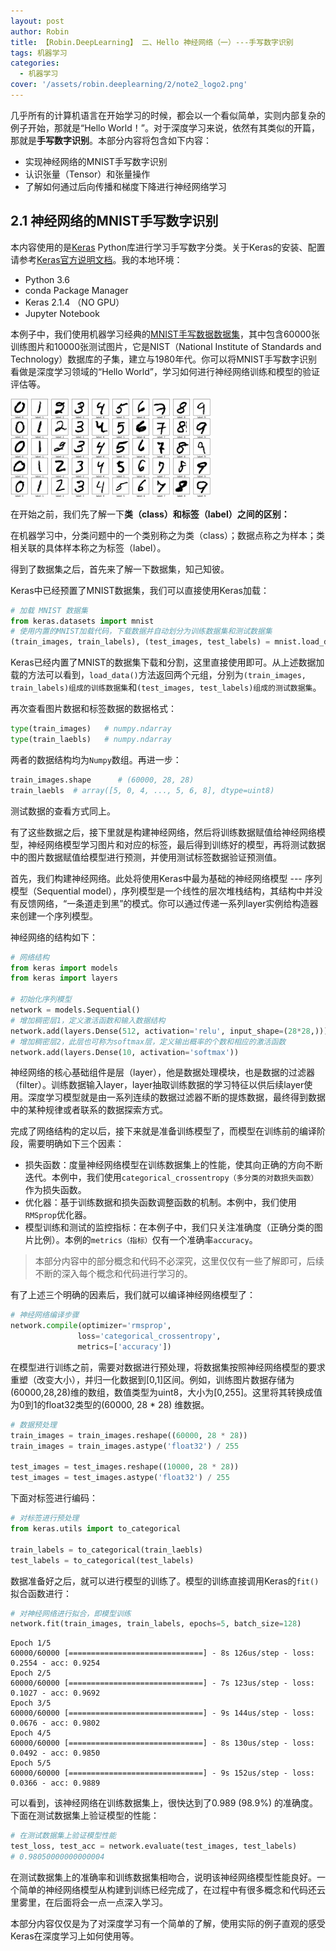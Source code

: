 ```yaml
---
layout: post
author: Robin
title: 【Robin.DeepLearning】 二、Hello 神经网络（一）---手写数字识别
tags: 机器学习
categories:
  - 机器学习
cover: '/assets/robin.deeplearning/2/note2_logo2.png'
---
```


几乎所有的计算机语言在开始学习的时候，都会以一个看似简单，实则内部复杂的例子开始，那就是“Hello World！”。对于深度学习来说，依然有其类似的开篇，那就是**手写数字识别**。本部分内容将包含如下内容：

* 实现神经网络的MNIST手写数字识别
* 认识张量（Tensor）和张量操作
* 了解如何通过后向传播和梯度下降进行神经网络学习

## 2.1 神经网络的MNIST手写数字识别

本内容使用的是[Keras](https://keras.io/) Python库进行学习手写数字分类。关于Keras的安装、配置请参考[Keras官方说明文档](https://keras.io/#installation)。我的本地环境：

* Python 3.6
* conda Package Manager 
* Keras 2.1.4 （NO GPU）
* Jupyter Notebook

本例子中，我们使用机器学习经典的[MNIST手写数据数据集](http://yann.lecun.com/exdb/mnist/)，其中包含60000张训练图片和10000张测试图片，它是NIST（National Institute of Standards and Technology）数据库的子集，建立与1980年代。你可以将MNIST手写数字识别看做是深度学习领域的“Hello World”，学习如何进行神经网络训练和模型的验证评估等。

![](/assets/robin.deeplearning/2/note2_mnist_datasets.png)

在开始之前，我们先了解一下**类（class）和标签（label）之间的区别：**

在机器学习中，分类问题中的一个类别称之为类（class）；数据点称之为样本；类相关联的具体样本称之为标签（label）。

得到了数据集之后，首先来了解一下数据集，知己知彼。

Keras中已经预置了MNIST数据集，我们可以直接使用Keras加载：

```python
# 加载 MNIST 数据集
from keras.datasets import mnist
# 使用内置的MNIST加载代码，下载数据并自动划分为训练数据集和测试数据集
(train_images, train_labels), (test_images, test_labels) = mnist.load_data()
```
Keras已经内置了MNIST的数据集下载和分割，这里直接使用即可。从上述数据加载的方法可以看到，`load_data()`方法返回两个元组，分别为`(train_images, train_labels)组成的训练数据集`和`(test_images, test_labels)组成的测试数据集`。

再次查看图片数据和标签数据的数据格式：

```python
type(train_images)	 # numpy.ndarray
type(train_laebls)   # numpy.ndarray
```

两者的数据结构均为`Numpy`数组。再进一步：

```python
train_images.shape 		# (60000, 28, 28)
train_laebls  # array([5, 0, 4, ..., 5, 6, 8], dtype=uint8)
```

测试数据的查看方式同上。

有了这些数据之后，接下里就是构建神经网络，然后将训练数据赋值给神经网络模型，神经网络模型学习图片和对应的标签，最后得到训练好的模型，再将测试数据中的图片数据赋值给模型进行预测，并使用测试标签数据验证预测值。

首先，我们构建神经网络。此处将使用Keras中最为基础的神经网络模型 --- 序列模型（Sequential model），序列模型是一个线性的层次堆栈结构，其结构中并没有反馈网络，“一条道走到黑”的模式。你可以通过传递一系列layer实例给构造器来创建一个序列模型。

神经网络的结构如下：

```python
# 网络结构
from keras import models
from keras import layers

# 初始化序列模型
network = models.Sequential()
# 增加稠密层1，定义激活函数和输入数据结构
network.add(layers.Dense(512, activation='relu', input_shape=(28*28,)))
# 增加稠密层2，此层也可称为softmax层，定义输出概率的个数和相应的激活函数
network.add(layers.Dense(10, activation='softmax'))
```

神经网络的核心基础组件是层（layer），他是数据处理模块，也是数据的过滤器（filter）。训练数据输入layer，layer抽取训练数据的学习特征以供后续layer使用。深度学习模型就是由一系列连续的数据过滤器不断的提炼数据，最终得到数据中的某种规律或者联系的数据探索方式。

完成了网络结构的定以后，接下来就是准备训练模型了，而模型在训练前的编译阶段，需要明确如下三个因素：

* 损失函数：度量神经网络模型在训练数据集上的性能，使其向正确的方向不断迭代。本例中，我们使用`categorical_crossentropy（多分类的对数损失函数）`作为损失函数。
* 优化器：基于训练数据和损失函数调整函数的机制。本例中，我们使用`RMSprop`优化器。
* 模型训练和测试的监控指标：在本例子中，我们只关注准确度（正确分类的图片比例）。本例的`metrics（指标）`仅有一个准确率`accuracy`。

> 本部分内容中的部分概念和代码不必深究，这里仅仅有一些了解即可，后续不断的深入每个概念和代码进行学习的。

有了上述三个明确的因素后，我们就可以编译神经网络模型了：

```python
# 神经网络编译步骤
network.compile(optimizer='rmsprop',
               loss='categorical_crossentropy',
               metrics=['accuracy'])
```

在模型进行训练之前，需要对数据进行预处理，将数据集按照神经网络模型的要求重塑（改变大小），并归一化数据到[0,1]区间。例如，训练图片数据存储为(60000,28,28)维的数组，数值类型为uint8，大小为[0,255]。这里将其转换成值为0到1的float32类型的(60000, 28 * 28) 维数据。

```python
# 数据预处理
train_images = train_images.reshape((60000, 28 * 28))
train_images = train_images.astype('float32') / 255

test_images = test_images.reshape((10000, 28 * 28))
test_images = test_images.astype('float32') / 255
```
下面对标签进行编码：

```python
# 对标签进行预处理
from keras.utils import to_categorical

train_labels = to_categorical(train_laebls)
test_labels = to_categorical(test_labels)
```
数据准备好之后，就可以进行模型的训练了。模型的训练直接调用Keras的`fit()`拟合函数进行：

```python
# 对神经网络进行拟合，即模型训练
network.fit(train_images, train_labels, epochs=5, batch_size=128)
```

```
Epoch 1/5
60000/60000 [==============================] - 8s 126us/step - loss: 0.2554 - acc: 0.9254
Epoch 2/5
60000/60000 [==============================] - 7s 123us/step - loss: 0.1027 - acc: 0.9692
Epoch 3/5
60000/60000 [==============================] - 9s 144us/step - loss: 0.0676 - acc: 0.9802
Epoch 4/5
60000/60000 [==============================] - 8s 130us/step - loss: 0.0492 - acc: 0.9850
Epoch 5/5
60000/60000 [==============================] - 9s 152us/step - loss: 0.0366 - acc: 0.9889
```

可以看到，该神经网络在训练数据集上，很快达到了0.989 (98.9%) 的准确度。下面在测试数据集上验证模型的性能：

```python
# 在测试数据集上验证模型性能
test_loss, test_acc = network.evaluate(test_images, test_labels)
# 0.98050000000000004
```
在测试数据集上的准确率和训练数据集相吻合，说明该神经网络模型性能良好。一个简单的神经网络模型从构建到训练已经完成了，在过程中有很多概念和代码还云里雾里，在后面将会一点一点深入学习。

本部分内容仅仅是为了对深度学习有一个简单的了解，使用实际的例子直观的感受Keras在深度学习上如何使用等。